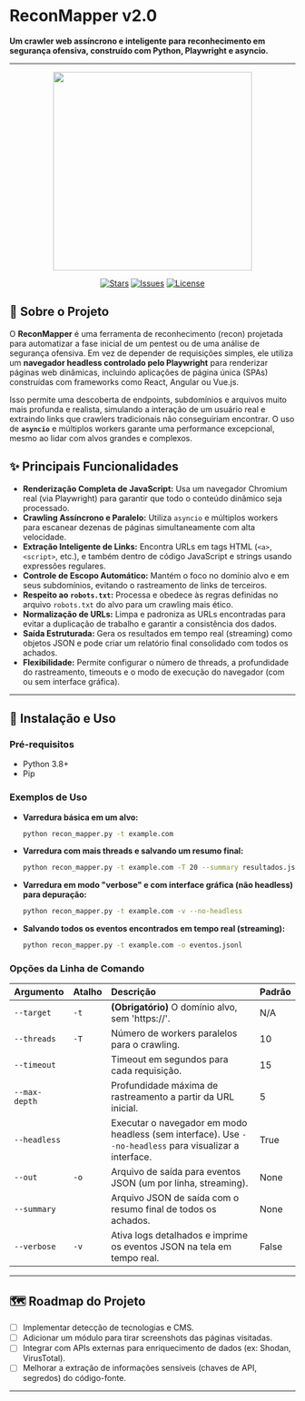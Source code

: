 # ReconMapper v2.0

**Um crawler web assíncrono e inteligente para reconhecimento em segurança ofensiva, construído com Python, Playwright e asyncio.**

---

<p align="center">
  <img src="https://raw.githubusercontent.com/M4cs/recon-mapper/main/assets/logo.png" width="350"/>
</p>

<p align="center">
  <a href="https://github.com/M4cs/recon-mapper/stargazers"><img src="https://img.shields.io/github/stars/M4cs/recon-mapper?style=social" alt="Stars"></a>
  <a href="https://github.com/M4cs/recon-mapper/issues"><img src="https://img.shields.io/github/issues/M4cs/recon-mapper" alt="Issues"></a>
  <a href="https://github.com/M4cs/recon-mapper/blob/main/LICENSE"><img src="https://img.shields.io/github/license/M4cs/recon-mapper" alt="License"></a>
</p>

## 📌 Sobre o Projeto

O **ReconMapper** é uma ferramenta de reconhecimento (recon) projetada para automatizar a fase inicial de um pentest ou de uma análise de segurança ofensiva. Em vez de depender de requisições simples, ele utiliza um **navegador headless controlado pelo Playwright** para renderizar páginas web dinâmicas, incluindo aplicações de página única (SPAs) construídas com frameworks como React, Angular ou Vue.js.

Isso permite uma descoberta de endpoints, subdomínios e arquivos muito mais profunda e realista, simulando a interação de um usuário real e extraindo links que crawlers tradicionais não conseguiriam encontrar. O uso de **`asyncio`** e múltiplos workers garante uma performance excepcional, mesmo ao lidar com alvos grandes e complexos.

## ✨ Principais Funcionalidades

* **Renderização Completa de JavaScript:** Usa um navegador Chromium real (via Playwright) para garantir que todo o conteúdo dinâmico seja processado.
* **Crawling Assíncrono e Paralelo:** Utiliza `asyncio` e múltiplos workers para escanear dezenas de páginas simultaneamente com alta velocidade.
* **Extração Inteligente de Links:** Encontra URLs em tags HTML (`<a>`, `<script>`, etc.), e também dentro de código JavaScript e strings usando expressões regulares.
* **Controle de Escopo Automático:** Mantém o foco no domínio alvo e em seus subdomínios, evitando o rastreamento de links de terceiros.
* **Respeito ao `robots.txt`:** Processa e obedece às regras definidas no arquivo `robots.txt` do alvo para um crawling mais ético.
* **Normalização de URLs:** Limpa e padroniza as URLs encontradas para evitar a duplicação de trabalho e garantir a consistência dos dados.
* **Saída Estruturada:** Gera os resultados em tempo real (streaming) como objetos JSON e pode criar um relatório final consolidado com todos os achados.
* **Flexibilidade:** Permite configurar o número de threads, a profundidade do rastreamento, timeouts e o modo de execução do navegador (com ou sem interface gráfica).

---

## 🚀 Instalação e Uso

### Pré-requisitos

* Python 3.8+
* Pip

### Exemplos de Uso

* **Varredura básica em um alvo:**
    ```sh
    python recon_mapper.py -t example.com
    ```

* **Varredura com mais threads e salvando um resumo final:**
    ```sh
    python recon_mapper.py -t example.com -T 20 --summary resultados.json
    ```

* **Varredura em modo "verbose" e com interface gráfica (não headless) para depuração:**
    ```sh
    python recon_mapper.py -t example.com -v --no-headless
    ```

* **Salvando todos os eventos encontrados em tempo real (streaming):**
    ```sh
    python recon_mapper.py -t example.com -o eventos.jsonl
    ```

### Opções da Linha de Comando

| Argumento | Atalho | Descrição | Padrão |
| :--- | :--- | :--- | :--- |
| `--target` | `-t` | **(Obrigatório)** O domínio alvo, sem 'https://'. | N/A |
| `--threads` | `-T` | Número de workers paralelos para o crawling. | 10 |
| `--timeout` | | Timeout em segundos para cada requisição. | 15 |
| `--max-depth` | | Profundidade máxima de rastreamento a partir da URL inicial. | 5 |
| `--headless` | | Executar o navegador em modo headless (sem interface). Use `--no-headless` para visualizar a interface. | True |
| `--out` | `-o` | Arquivo de saída para eventos JSON (um por linha, streaming). | None |
| `--summary` | | Arquivo JSON de saída com o resumo final de todos os achados. | None |
| `--verbose` | `-v` | Ativa logs detalhados e imprime os eventos JSON na tela em tempo real. | False |

---

## 🗺️ Roadmap do Projeto

* [ ] Implementar detecção de tecnologias e CMS.
* [ ] Adicionar um módulo para tirar screenshots das páginas visitadas.
* [ ] Integrar com APIs externas para enriquecimento de dados (ex: Shodan, VirusTotal).
* [ ] Melhorar a extração de informações sensíveis (chaves de API, segredos) do código-fonte.

---
